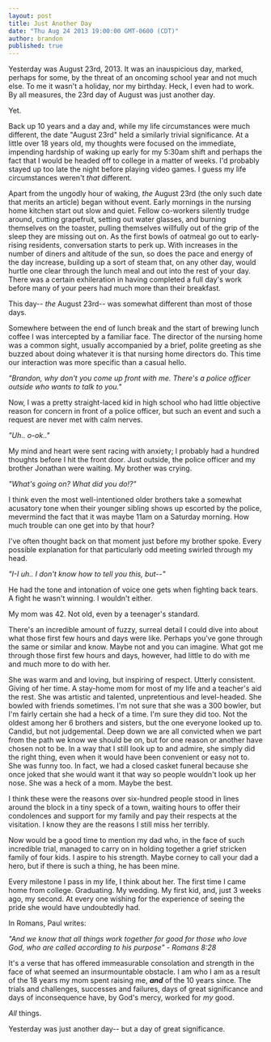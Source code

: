 ```yaml
---
layout: post
title: Just Another Day
date: "Thu Aug 24 2013 19:00:00 GMT-0600 (CDT)"
author: brandon
published: true
---
```


Yesterday was August 23rd, 2013. It was an inauspicious day, marked, perhaps for some, by the threat of an oncoming school year and not much else. To me it wasn't a holiday, nor my birthday. Heck, I even had to work. By all measures, the 23rd day of August was just another day.
 
Yet.
 
Back up 10 years and a day and, while my life circumstances were much different, the date "August 23rd" held a similarly trivial significance. At a little over 18 years old, my thoughts were focused on the immediate, impending hardship of waking up early for my 5:30am shift and perhaps the fact that I would be headed off to college in a matter of weeks. I'd probably stayed up too late the night before playing video games. I guess my life circumstances weren't _that_ different.
 
Apart from the ungodly hour of waking, _the_ August 23rd (the only such date that merits an article) began without event. Early mornings in the nursing home kitchen start out slow and quiet. Fellow co-workers silently trudge around, cutting grapefruit, setting out water glasses, and burning themselves on the toaster, pulling themselves willfully out of the grip of the sleep they are missing out on. As the first bowls of oatmeal go out to early-rising residents, conversation starts to perk up. With increases in the number of diners and altitude of the sun, so does the pace and energy of the day increase, building up a sort of steam that, on any other day, would hurtle one clear through the lunch meal and out into the rest of your day. There was a certain exhileration in having completed a full day's work before many of your peers had much more than their breakfast.

This day-- _the_ August 23rd-- was somewhat different than most of those days.

Somewhere between the end of lunch break and the start of brewing lunch coffee I was intercepted by a familiar face. The director of the nursing home was a common sight, usually accompanied by a brief, polite greeting as she buzzed about doing whatever it is that nursing home directors do. This time our interaction was more specific than a casual hello. 

_"Brandon, why don't you come up front with me. There's a police officer outside who wants to talk to you."_ 

Now, I was a pretty straight-laced kid in high school who had little objective reason for concern in front of a police officer, but such an event and such a request are never met with calm nerves. 

_"Uh.. o-ok.."_ 

My mind and heart were sent racing with anxiety; I probably had a hundred thoughts before I hit the front door. Just outside, the police officer and my brother Jonathan were waiting. My brother was crying. 

_"What's going on? What did you do!?"_ 

I think even the most well-intentioned older brothers take a somewhat acusatory tone when their younger sibling shows up escorted by the police, mevermind the fact that it was maybe 11am on a Saturday morning. How much trouble can one get into by that hour?

I've often thought back on that moment just before my brother spoke. Every possible explanation for that particularly odd meeting swirled through my head. 

_"I-I uh.. I don't know how to tell you this, but--"_

He had the tone and intonation of voice one gets when fighting back tears. A fight he wasn't winning. I wouldn't either.

My mom was 42. Not old, even by a teenager's standard.

There's an incredible amount of fuzzy, surreal detail I could dive into about what those first few hours and days were like. Perhaps you've gone through the same or similar and know. Maybe not and you can imagine. What got me through those first few hours and days, however, had little to do with me and much more to do with her.

She was warm and and loving, but inspiring of respect. Utterly consistent. Giving of her time. A stay-home mom for most of my life and a teacher's aid the rest. She was artistic and talented, unpretentious and level-headed. She bowled with friends sometimes. I'm not sure that she was a 300 bowler, but I'm fairly certain she had a heck of a time. I'm sure they did too. Not the oldest among her 6 brothers and sisters, but the one everyone looked up to. Candid, but not judgemental. Deep down we are all convicted when we part from the path we know we should be on, but for one reason or another have chosen not to be. In a way that I still look up to and admire, she simply did the right thing, even when it would have been convenient or easy not to. She was funny too. In fact, we had a closed casket funeral because she once joked that she would want it that way so people wouldn't look up her nose. She was a heck of a mom. Maybe the best. 

I think these were the reasons over six-hundred people stood in lines around the block in a tiny speck of a town, waiting hours to offer their condolences and support for my family and pay their respects at the visitation. I know they are the reasons I still miss her terribly.

Now would be a good time to mention my dad who, in the face of such incredible trial, managed to carry on in holding together a grief stricken family of four kids. I aspire to his strength. Maybe corney to call your dad a hero, but if there is such a thing, he has been mine.

Every milestone I pass in my life, I think about her. The first time I came home from college. Graduating. My wedding. My first kid, and, just 3 weeks ago, my second. At every one wishing for the experience of seeing the pride she would have undoubtedly had. 

In Romans, Paul writes:

_"And we know that all things work together for good for those who love God, who are called according to his purpose" - Romans 8:28_

It's a verse that has offered immeasurable consolation and strength in the face of what seemed an insurmountable obstacle. I am who I am as a result of the 18 years my mom spent raising me, _**and**_ of the 10 years since. The trials and challenges, successes and failures, days of great significance and days of inconsequence have, by God's mercy, worked for _my_ good.

_All_ things. 

Yesterday was just another day-- but a day of great significance.